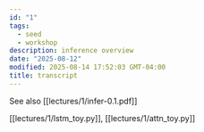 ```yaml
---
id: "1"
tags:
  - seed
  - workshop
description: inference overview
date: "2025-08-12"
modified: 2025-08-14 17:52:03 GMT-04:00
title: transcript
---
```


See also [[lectures/1/infer-0.1.pdf]]

[[lectures/1/lstm_toy.py]], [[lectures/1/attn_toy.py]]
